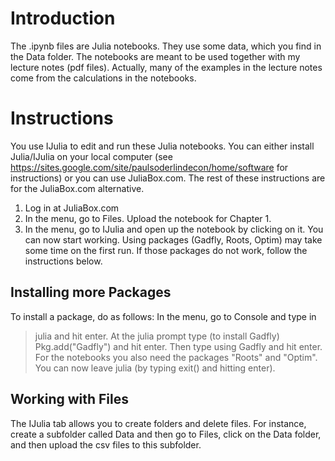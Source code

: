 # Introduction
The .ipynb files are Julia notebooks. They use some data, which you find in the Data folder. The notebooks are meant to be used together with my lecture notes (pdf files). Actually, many of the examples in the lecture notes come from the calculations in the notebooks. 


# Instructions

You use IJulia to edit and run these Julia notebooks. You can either install Julia/IJulia on your local computer (see https://sites.google.com/site/paulsoderlindecon/home/software for instructions) or you can use JuliaBox.com. The rest of these instructions are for the JuliaBox.com alternative.

1. Log in at JuliaBox.com
2. In the menu, go to Files. Upload the notebook for Chapter 1.
3. In the menu, go to IJulia and open up the notebook by clicking on it. You can now start working. Using packages (Gadfly, Roots, Optim) may take some time on the first run. If those packages do not work, follow the instructions below.


## Installing more Packages

To install a package, do as follows:
In the menu, go to Console and type in 
>julia 
and hit enter. At the julia prompt type (to install Gadfly)
>Pkg.add("Gadfly") 
and hit enter. 
Then type 
>using Gadfly
and hit enter.
For the notebooks you also need the packages "Roots" and "Optim".
You can now leave julia (by typing exit() and hitting enter).

## Working with Files

The IJulia tab allows you to create folders and delete files. For instance, create a subfolder called Data and then go to Files, click on the Data folder, and then upload the csv files to this subfolder.
